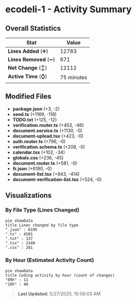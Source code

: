 # ecodeli-1 - Activity Summary 

## Overall Statistics

| Stat                   | Value                                                             |
| ---------------------- | ----------------------------------------------------------------- |
| **Lines Added** (➕)   | 12783                                          |
| **Lines Removed** (➖) | 671                                        |
| **Net Change** (↕)    | 12112                |
| **Active Time** (⌚)   | 75 minutes |


## Modified Files
- **package.json** (+3, -2)
- **seed.ts** (+1169, -118)
- **TODO.txt** (+125, -12)
- **verification.router.ts** (+453, -46)
- **document.service.ts** (+1130, -0)
- **document-upload.tsx** (+423, -0)
- **auth.router.ts** (+796, -0)
- **verification.schema.ts** (+208, -0)
- **calendar.tsx** (+102, -34)
- **globals.css** (+236, -45)
- **document.router.ts** (+581, -0)
- **fr.json** (+6190, -0)
- **document-list.tsx** (+843, -414)
- **document-verification-list.tsx** (+524, -0)

## Visualizations

### By File Type (Lines Changed)

```mermaid
pie showData
title Lines changed by file type
".json" : 6195
".ts" : 4501
".txt" : 137
".tsx" : 2340
".css" : 281
```

### By Hour (Estimated Activity Count)

```mermaid
pie showData
title Coding activity by hour (count of changes)
"09h" : 11
"10h" : 40
```


> **Last Updated:** 5/27/2025, 10:56:03 AM
